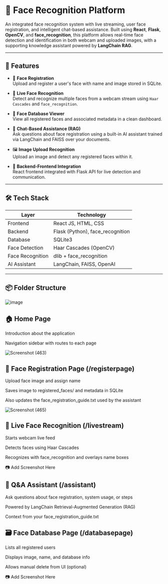 # 📌 Face Recognition Platform

An integrated face recognition system with live streaming, user face registration, and intelligent chat-based assistance. Built using **React**, **Flask**, **OpenCV**, and **face_recognition**, this platform allows real-time face detection and identification in both webcam and uploaded images, with a supporting knowledge assistant powered by **LangChain RAG**.

---

## 🚀 Features

- 🔐 **Face Registration**  
  Upload and register a user's face with name and image stored in SQLite.

- 🎥 **Live Face Recognition**  
  Detect and recognize multiple faces from a webcam stream using `Haar Cascades` and `face_recognition`.

- 📁 **Face Database Viewer**  
  View all registered faces and associated metadata in a clean dashboard.

- 🤖 **Chat-Based Assistance (RAG)**  
  Ask questions about face registration using a built-in AI assistant trained via LangChain and FAISS over your documents.

- 🖼️ **Image Upload Recognition**  
  Upload an image and detect any registered faces within it.

- 🔗 **Backend-Frontend Integration**  
  React frontend integrated with Flask API for live detection and communication.

---

## 🛠️ Tech Stack

| Layer         | Technology                      |
|--------------|----------------------------------|
| Frontend     | React JS, HTML, CSS              |
| Backend      | Flask (Python), face_recognition |
| Database     | SQLite3                          |
| Face Detection | Haar Cascades (OpenCV)         |
| Face Recognition | dlib + face_recognition      |
| AI Assistant | LangChain, FAISS, OpenAI         |

---

## 📦 Folder Structure

![image](https://github.com/user-attachments/assets/8764c173-6c0e-4abb-bd30-10d083c1c3c1)

## 🏠 Home Page
Introduction about the application

Navigation sidebar with routes to each page

![Screenshot (463)](https://github.com/user-attachments/assets/033df0d2-8063-45ea-80e0-cc6f7091d39f)

## 📝 Face Registration Page (/registerpage)
Upload face image and assign name

Saves image to registered_faces/ and metadata in SQLite

Also updates the face_registration_guide.txt used by the assistant

![Screenshot (465)](https://github.com/user-attachments/assets/7bfa213f-6f07-476f-8104-6bb2a2a0d20e)

## 🎥 Live Face Recognition (/livestream)
Starts webcam live feed

Detects faces using Haar Cascades

Recognizes with face_recognition and overlays name boxes

📷 Add Screenshot Here

## 🧠 Q&A Assistant (/assistant)
Ask questions about face registration, system usage, or steps

Powered by LangChain Retrieval-Augmented Generation (RAG)

Context from your face_registration_guide.txt


## 🗃️ Face Database Page (/databasepage)
Lists all registered users

Displays image, name, and database info

Allows manual delete from UI (optional)

📷 Add Screenshot Here


